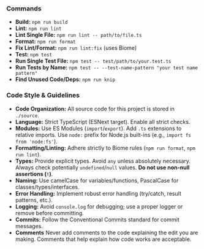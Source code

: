 ### Commands

- **Build:** `npm run build`
- **Lint:** `npm run lint`
- **Lint Single File:** `npm run lint -- path/to/file.ts`
- **Format:** `npm run format`
- **Fix Lint/Format:** `npm run lint:fix` (uses Biome)
- **Test:** `npm test`
- **Run Single Test File:** `npm test -- test/path/to/your.test.ts`
- **Run Tests by Name:** `npm test -- --test-name-pattern "your test name pattern"`
- **Find Unused Code/Deps:** `npm run knip`

### Code Style & Guidelines

- **Code Organization:** All source code for this project is stored in `./source`.
- **Language:** Strict TypeScript (ESNext target). Enable all strict checks.
- **Modules:** Use ES Modules (`import`/`export`). Add `.ts` extensions to relative imports. Use `node:` prefix for Node.js built-ins (e.g., `import fs from 'node:fs'`).
- **Formatting/Linting:** Adhere strictly to Biome rules (`npm run format`, `npm run lint`).
- **Types:** Provide explicit types. Avoid `any` unless absolutely necessary. Always check potentially `undefined`/`null` values. **Do not use non-null assertions (`!`)**.
- **Naming:** Use camelCase for variables/functions, PascalCase for classes/types/interfaces.
- **Error Handling:** Implement robust error handling (try/catch, result patterns, etc.).
- **Logging:** Avoid `console.log` for debugging; use a proper logger or remove before committing.
- **Commits:** Follow the Conventional Commits standard for commit messages.
- **Comments** Never add comments to the code explaining the edit you are making. Comments that help explain how code works are acceptable.
